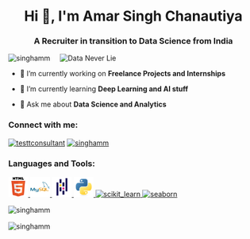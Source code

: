 <h1 align="center">Hi 👋, I'm Amar Singh Chanautiya</h1>
<h3 align="center">A Recruiter in transition to Data Science from India</h3>

<img align= "right" alt="Data Never Lie" width="400" src = "https://media.giphy.com/media/v1.Y2lkPTc5MGI3NjExZjY1eWZpcDN2ZnVraGVpbWYzNnd6ODlhdm1xeDA0YXh6d3IyZzZpeCZlcD12MV9pbnRlcm5hbF9naWZfYnlfaWQmY3Q9Zw/LaVp0AyqR5bGsC5Cbm/giphy.gif">

<p align="left"> <img src="https://komarev.com/ghpvc/?username=singhamm&label=Profile%20views&color=0e75b6&style=flat" alt="singhamm" /> </p>

- 🔭 I’m currently working on **Freelance Projects and Internships**

- 🌱 I’m currently learning **Deep Learning and AI stuff**

- 💬 Ask me about **Data Science and Analytics**

<h3 align="left">Connect with me:</h3>
<p align="left">
<a href="https://kaggle.com/testtconsultant" target="blank"><img align="center" src="https://raw.githubusercontent.com/rahuldkjain/github-profile-readme-generator/master/src/images/icons/Social/kaggle.svg" alt="testtconsultant" height="30" width="40" /></a>
<a href="https://www.hackerrank.com/singhamm" target="blank"><img align="center" src="https://raw.githubusercontent.com/rahuldkjain/github-profile-readme-generator/master/src/images/icons/Social/hackerrank.svg" alt="singhamm" height="30" width="40" /></a>
</p>

<h3 align="left">Languages and Tools:</h3>
<p align="left"> <a href="https://www.w3.org/html/" target="_blank" rel="noreferrer"> <img src="https://raw.githubusercontent.com/devicons/devicon/master/icons/html5/html5-original-wordmark.svg" alt="html5" width="40" height="40"/> </a> <a href="https://www.mysql.com/" target="_blank" rel="noreferrer"> <img src="https://raw.githubusercontent.com/devicons/devicon/master/icons/mysql/mysql-original-wordmark.svg" alt="mysql" width="40" height="40"/> </a> <a href="https://pandas.pydata.org/" target="_blank" rel="noreferrer"> <img src="https://raw.githubusercontent.com/devicons/devicon/2ae2a900d2f041da66e950e4d48052658d850630/icons/pandas/pandas-original.svg" alt="pandas" width="40" height="40"/> </a> <a href="https://www.python.org" target="_blank" rel="noreferrer"> <img src="https://raw.githubusercontent.com/devicons/devicon/master/icons/python/python-original.svg" alt="python" width="40" height="40"/> </a> <a href="https://scikit-learn.org/" target="_blank" rel="noreferrer"> <img src="https://upload.wikimedia.org/wikipedia/commons/0/05/Scikit_learn_logo_small.svg" alt="scikit_learn" width="40" height="40"/> </a> <a href="https://seaborn.pydata.org/" target="_blank" rel="noreferrer"> <img src="https://seaborn.pydata.org/_images/logo-mark-lightbg.svg" alt="seaborn" width="40" height="40"/> </a> </p>

<p><img align="center" src="https://github-readme-stats.vercel.app/api/top-langs?username=singhamm&show_icons=true&locale=en&layout=compact" alt="singhamm" /></p>

<p><img align="center" src="https://github-readme-streak-stats.herokuapp.com/?user=singhamm&" alt="singhamm" /></p>
